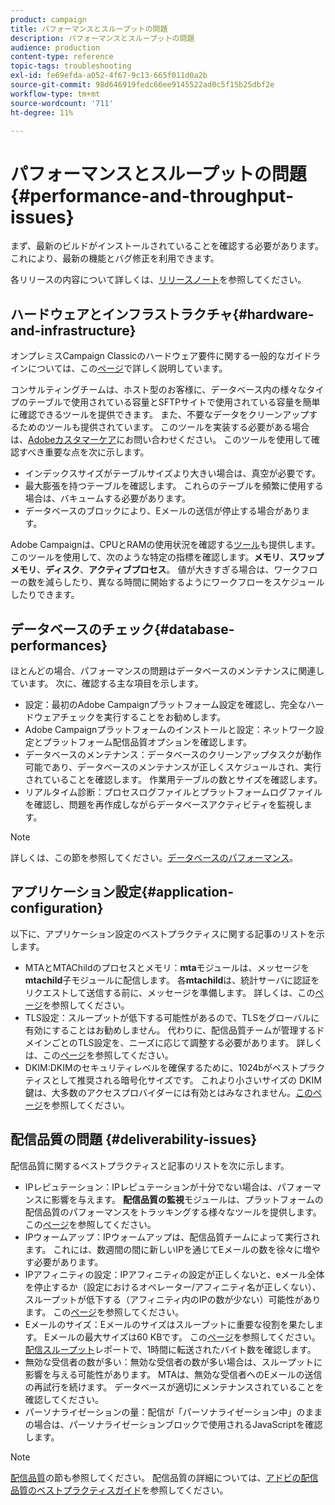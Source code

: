 ```yaml
---
product: campaign
title: パフォーマンスとスループットの問題
description: パフォーマンスとスループットの問題
audience: production
content-type: reference
topic-tags: troubleshooting
exl-id: fe69efda-a052-4f67-9c13-665f011d0a2b
source-git-commit: 98d646919fedc66ee9145522ad0c5f15b25dbf2e
workflow-type: tm+mt
source-wordcount: '711'
ht-degree: 11%

---
```


# パフォーマンスとスループットの問題{#performance-and-throughput-issues}

まず、最新のビルドがインストールされていることを確認する必要があります。 これにより、最新の機能とバグ修正を利用できます。

各リリースの内容について詳しくは、[リリースノート](../../rn/using/latest-release.md)を参照してください。

## ハードウェアとインフラストラクチャ{#hardware-and-infrastructure}

オンプレミスCampaign Classicのハードウェア要件に関する一般的なガイドラインについては、この[ページ](https://helpx.adobe.com/jp/campaign/kb/hardware-sizing-guide.html)で詳しく説明しています。

コンサルティングチームは、ホスト型のお客様に、データベース内の様々なタイプのテーブルで使用されている容量とSFTPサイトで使用されている容量を簡単に確認できるツールを提供できます。 また、不要なデータをクリーンアップするためのツールも提供されています。 このツールを実装する必要がある場合は、[Adobeカスタマーケア](https://helpx.adobe.com/jp/enterprise/admin-guide.html/enterprise/using/support-for-experience-cloud.ug.html)にお問い合わせください。 このツールを使用して確認すべき重要な点を次に示します。

* インデックスサイズがテーブルサイズより大きい場合は、真空が必要です。
* 最大膨張を持つテーブルを確認します。 これらのテーブルを頻繁に使用する場合は、バキュームする必要があります。
* データベースのブロックにより、Eメールの送信が停止する場合があります。

Adobe Campaignは、CPUとRAMの使用状況を確認する[ツール](../../production/using/monitoring-processes.md#manual-monitoring)も提供します。 このツールを使用して、次のような特定の指標を確認します。**メモリ**、**スワップメモリ**、**ディスク**、**アクティブプロセス**。 値が大きすぎる場合は、ワークフローの数を減らしたり、異なる時間に開始するようにワークフローをスケジュールしたりできます。

## データベースのチェック{#database-performances}

ほとんどの場合、パフォーマンスの問題はデータベースのメンテナンスに関連しています。 次に、確認する主な項目を示します。

* 設定：最初のAdobe Campaignプラットフォーム設定を確認し、完全なハードウェアチェックを実行することをお勧めします。
* Adobe Campaignプラットフォームのインストールと設定：ネットワーク設定とプラットフォーム配信品質オプションを確認します。
* データベースのメンテナンス：データベースのクリーンアップタスクが動作可能であり、データベースのメンテナンスが正しくスケジュールされ、実行されていることを確認します。 作業用テーブルの数とサイズを確認します。
* リアルタイム診断：プロセスログファイルとプラットフォームログファイルを確認し、問題を再作成しながらデータベースアクティビティを監視します。

>[!NOTE]
>
>詳しくは、この節を参照してください。[データベースのパフォーマンス](../../production/using/database-performances.md)。

## アプリケーション設定{#application-configuration}

以下に、アプリケーション設定のベストプラクティスに関する記事のリストを示します。

* MTAとMTAChildのプロセスとメモリ：**mta**&#x200B;モジュールは、メッセージを&#x200B;**mtachild**&#x200B;子モジュールに配信します。 各&#x200B;**mtachild**&#x200B;は、統計サーバに認証をリクエストして送信する前に、メッセージを準備します。 詳しくは、この[ページ](../../installation/using/email-deliverability.md)を参照してください。
* TLS設定：スループットが低下する可能性があるので、TLSをグローバルに有効にすることはお勧めしません。 代わりに、配信品質チームが管理するドメインごとのTLS設定を、ニーズに応じて調整する必要があります。 詳しくは、この[ページ](../../installation/using/email-deliverability.md#mx-configuration)を参照してください。
* DKIM:DKIMのセキュリティレベルを確保するために、1024bがベストプラクティスとして推奨される暗号化サイズです。 これより小さいサイズの DKIM 鍵は、大多数のアクセスプロバイダーには有効とはみなされません。[このページ](https://experienceleague.adobe.com/docs/deliverability-learn/deliverability-best-practice-guide/transition-process/infrastructure.html?lang=ja#authentication)を参照してください。

## 配信品質の問題 {#deliverability-issues}

配信品質に関するベストプラクティスと記事のリストを次に示します。

* IPレピュテーション：IPレピュテーションが十分でない場合は、パフォーマンスに影響を与えます。 **配信品質の監視**&#x200B;モジュールは、プラットフォームの配信品質のパフォーマンスをトラッキングする様々なツールを提供します。 この[ページ](../../delivery/using/monitoring-deliverability.md)を参照してください。
* IPウォームアップ：IPウォームアップは、配信品質チームによって実行されます。 これには、数週間の間に新しいIPを通じてEメールの数を徐々に増やす必要があります。
* IPアフィニティの設定：IPアフィニティの設定が正しくないと、eメール全体を停止するか（設定におけるオペレーター/アフィニティ名が正しくない）、スループットが低下する（アフィニティ内のIPの数が少ない）可能性があります。 この[ページ](../../installation/using/email-deliverability.md#list-of-ip-addresses-to-use)を参照してください。
* Eメールのサイズ：Eメールのサイズはスループットに重要な役割を果たします。 Eメールの最大サイズは60 KBです。 この[ページ](https://helpx.adobe.com/legal/product-descriptions/campaign.html)を参照してください。[配信スループット](../../reporting/using/global-reports.md#delivery-throughput)レポートで、1時間に転送されたバイト数を確認します。
* 無効な受信者の数が多い：無効な受信者の数が多い場合は、スループットに影響を与える可能性があります。 MTAは、無効な受信者へのEメールの送信の再試行を続けます。 データベースが適切にメンテナンスされていることを確認してください。
* パーソナライゼーションの量：配信が「パーソナライゼーション中」のままの場合は、パーソナライゼーションブロックで使用されるJavaScriptを確認します。

>[!NOTE]
>
>[配信品質](../../delivery/using/about-deliverability.md)の節も参照してください。 配信品質の詳細については、[アドビの配信品質のベストプラクティスガイド](https://experienceleague.adobe.com/docs/deliverability-learn/deliverability-best-practice-guide/introduction.html?lang=ja)を参照してください。
